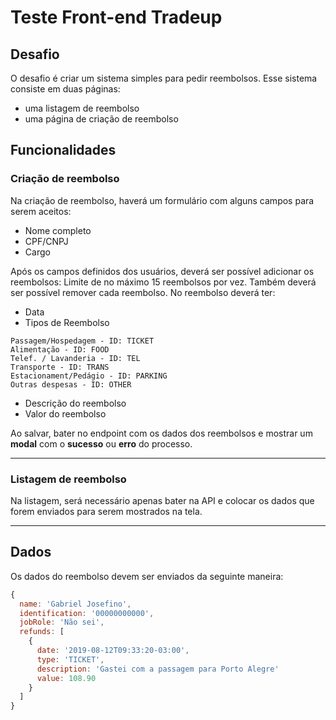 # Teste Front-end Tradeup

## Desafio
O desafio é criar um sistema simples para pedir reembolsos. Esse sistema consiste em duas páginas:
- uma listagem de reembolso
- uma página de criação de reembolso

## Funcionalidades

### Criação de reembolso
Na criação de reembolso, haverá um formulário com alguns campos para serem aceitos:
- Nome completo
- CPF/CNPJ
- Cargo

Após os campos definidos dos usuários, deverá ser possível adicionar os reembolsos:
Limite de no máximo 15 reembolsos por vez.
Também deverá ser possível remover cada reembolso.
No reembolso deverá ter:
- Data
- Tipos de Reembolso
```
Passagem/Hospedagem - ID: TICKET
Alimentação - ID: FOOD
Telef. / Lavanderia - ID: TEL
Transporte - ID: TRANS
Estacionament/Pedágio - ID: PARKING
Outras despesas - ID: OTHER
```
- Descrição do reembolso
- Valor do reembolso

Ao salvar, bater no endpoint com  os dados dos reembolsos e mostrar um **modal** com o **sucesso** ou **erro** do processo.

---

### Listagem de reembolso
Na listagem, será necessário apenas bater na API e colocar os dados que forem enviados para serem mostrados na tela.

---

## Dados
Os dados do reembolso devem ser enviados da seguinte maneira:
```js
{
  name: 'Gabriel Josefino',
  identification: '00000000000',
  jobRole: 'Não sei',
  refunds: [
    {
      date: '2019-08-12T09:33:20-03:00',
      type: 'TICKET',
      description: 'Gastei com a passagem para Porto Alegre'
      value: 108.90
    }
  ]
}
```
